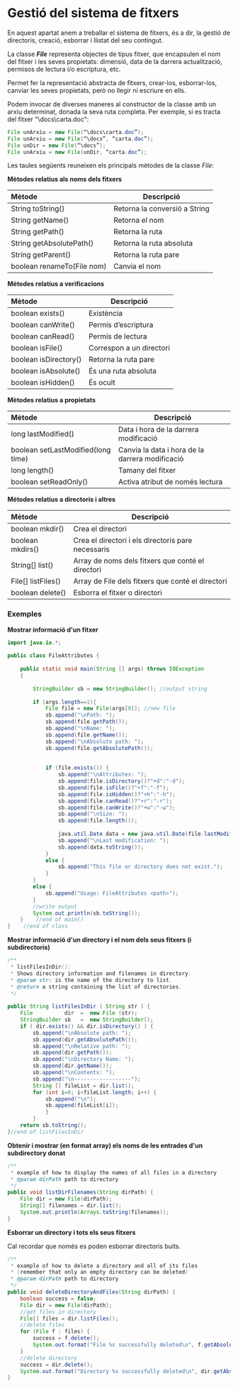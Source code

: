 # Gestió del sistema de fitxers

En aquest apartat anem a treballar el sistema de fitxers, és a dir, la gestió de directoris, creació, esborrar i llistat del seu contingut.

La classe ***File*** representa objectes de tipus fitxer, que encapsulen el nom del fitxer i les seves propietats: dimensió, data de la darrera actualització, permisos de lectura i/o escriptura, etc.

Permet fer la representació abstracta de fitxers, crear-los, esborrar-los, canviar les seves propietats, però no llegir ni escriure en ells.

Podem invocar de diverses maneres al constructor de la classe amb un arxiu determinat, donada la seva ruta completa. Per exemple, si es tracta del fitxer "\docs\carta.doc":

```java
File unArxiu = new File(“\docs\carta.doc”);
File unArxiu = new File(“\docs”, “carta.doc”);
File unDir = new File(“\docs”);
File unArxiu = new File(unDir, “carta.doc”);
```

Les taules següents reuneixen els principals mètodes de la classe *File*:

**Mètodes relatius als noms dels fitxers**

| Mètode                    | Descripció                    |
| :--------------------------- | -------------------------------- |
| String toString()          | Retorna la conversió a String |
| String getName()           | Retorna el nom                 |
| String getPath()           | Retorna la ruta                |
| String getAbsolutePath()   | Retorna la ruta absoluta       |
| String getParent()         | Retorna la ruta pare           |
| boolean renameTo(File nom) | Canvia el nom                  |

**Mètodes relatius a verificacions**

| Mètode                    | Descripció                    |
| :--------------------------- | -------------------------------- |
| boolean exists()          | Existència |
| boolean canWrite()          | Permís d’escriptura                 |
| boolean canRead()           | Permís de lectura                |
| boolean isFile()   | Correspon a un directori       |
| boolean isDirectory()         | Retorna la ruta pare           |
| boolean isAbsolute() | És una ruta absoluta                  |
| boolean isHidden() | És ocult                 |

**Mètodes relatius a propietats**

| Mètode                    | Descripció                    |
| :--------------------------- | -------------------------------- |
| long lastModified()          | Data i hora de la darrera modificació |
| boolean setLastModified(long time)          | Canvia la data i hora de la darrera modificació                 |
| long length()           | Tamany del fitxer                |
| boolean setReadOnly()   | Activa atribut de només lectura       |

**Mètodes relatius a directoris i altres**

| Mètode                    | Descripció                    |
| :--------------------------- | -------------------------------- |
| boolean mkdir()          | Crea el directori |
| boolean mkdirs()          | Crea el directori i els directoris pare necessaris                 |
| String[] list()          | Array de noms dels fitxers que conté el directori              |
| File[] listFiles()   | Array de File dels fitxers que conté el directori       |
| boolean delete()   | Esborra el fitxer o directori       |

### Exemples


**Mostrar informació d'un fitxer**

```java
import java.io.*;
	
public class FileAttributes {
	
	public static void main(String [] args) throws IOException
	{
	
		StringBuilder sb = new StringBuilder(); //output string
	
		if (args.length==1){
			File file = new File(args[0]); //new file
			sb.append("\nPath: ");
			sb.append(file.getPath());
			sb.append("\nName: ");
			sb.append(file.getName());
			sb.append("\nAbsolute path: ");
			sb.append(file.getAbsolutePath());
	
	
			if (file.exists()) {
				sb.append("\nAttributes: ");
				sb.append(file.isDirectory()?"+d":"-d");
				sb.append(file.isFile()?"+f":"-f");
				sb.append(file.isHidden()?"+h":"-h");
				sb.append(file.canRead()?"+r":"-r");
				sb.append(file.canWrite()?"+w":"-w");
				sb.append("\nSize: ");
				sb.append(file.length());
	
				java.util.Date data = new java.util.Date(file.lastModified());
				sb.append("\nLast modification: ");
				sb.append(data.toString());
			}
			else {
				sb.append("This file or directory does not exist.");
			}
		}
		else {
			sb.append("Usage: FileAttributes <path>");
		}
		//write output
		System.out.println(sb.toString());
	}	 //end of main()
}	 //end of class
```

**Mostrar informació d'un directory i el nom dels seus fitxers (i subdirectoris)**

```java
/**
 * listFilesInDir():
 * Shows directory information and filenames in directory.
 * @param str: is the name of the directory to list.
 * @return a string containing the list of directories.
 */
 
public String listFilesInDir ( String str ) {
	File          dir  =  new File (str);
	StringBuilder sb   =  new StringBuilder();
	if ( dir.exists() && dir.isDirectory() ) {
		sb.append("\nAbsolute path: ");
		sb.append(dir.getAbsolutePath());
		sb.append("\nRelative path: ");
		sb.append(dir.getPath());
		sb.append("\nDirectory Name: ");
		sb.append(dir.getName());
		sb.append("\nContents: ");
		sb.append("\n------------------");
		String [] fileList = dir.list();
		for (int i=0; i<fileList.length; i++) {
			sb.append("\n");
			sb.append(fileList[i]);
			}
		}
	return sb.toString();
}//end of listFilesInDir
```

**Obtenir i mostrar (en format array) els noms de les entrades d'un subdirectory donat**

```java
/**
 * example of how to display the names of all files in a directory
 * @param dirPath path to directory
 */
public void listDirFilenames(String dirPath) {
	File dir = new File(dirPath);
	String[] filenames = dir.list();
	System.out.println(Arrays.toString(filenames));
}

```

**Esborrar un directory i tots els seus fitxers**

Cal recordar que només es poden esborrar directoris buits.

```java
/**
 * example of how to delete a directory and all of its files
 * (remember that only an empty directory can be deleted)
 * @param dirPath path to directory
 */
public void deleteDirectoryAndFiles(String dirPath) {
	boolean success = false;
	File dir = new File(dirPath);
	//get files in directory
	File[] files = dir.listFiles();
	//delete files
	for (File f : files) {
		success = f.delete();
		System.out.format("File %s successfully deleted\n", f.getAbsolutePath());
	}
	//delete directory
	success = dir.delete();
	System.out.format("Directory %s successfully deleted\n", dir.getAbsolutePath());
}
```